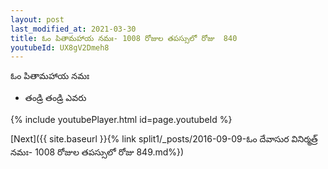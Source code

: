 ```yaml
---
layout: post
last_modified_at: 2021-03-30
title: ఓం పితామహాయ నమః- 1008 రోజుల తపస్సులో రోజు  840
youtubeId: UX8gV2Dmeh8
---
```

 
 
 ఓం పితామహాయ నమః  
 
 -  తండ్రి తండ్రి ఎవరు 
 
  
 
  
 
 
 
 
 
 


{% include youtubePlayer.html id=page.youtubeId %}
 
[Next]({{ site.baseurl }}{% link  split1/_posts/2016-09-09-ఓం దేవాసుర వినిర్మత్ర్ నమః- 1008 రోజుల తపస్సులో రోజు  849.md%})
 
